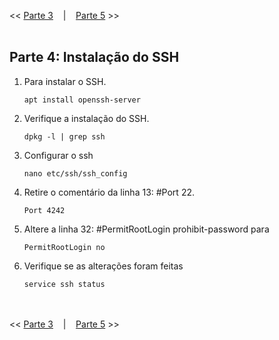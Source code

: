 << [Parte 3](https://github.com/vangoncalez/42sp_born2beroot/blob/main/parte_03.md) &nbsp;&nbsp;&nbsp;|&nbsp;&nbsp;&nbsp; [Parte 5](https://github.com/vangoncalez/42sp_born2beroot/blob/main/parte_05.md) >>
<br><br>

## Parte 4: Instalação do SSH

1. Para instalar o SSH.

   `apt install openssh-server`

2. Verifique a instalação do SSH.

   `dpkg -l | grep ssh`

3. Configurar o ssh

   `nano etc/ssh/ssh_config`
   
4. Retire o comentário da linha 13: #Port 22.

   `Port 4242`
   
5. Altere a linha 32: #PermitRootLogin prohibit-password para    

   `PermitRootLogin no`
   
6. Verifique se as alterações foram feitas

   `service ssh status`


<br><br>
<< [Parte 3](https://github.com/vangoncalez/42sp_born2beroot/blob/main/parte_03.md) &nbsp;&nbsp;&nbsp;|&nbsp;&nbsp;&nbsp; [Parte 5](https://github.com/vangoncalez/42sp_born2beroot/blob/main/parte_05.md) >>
